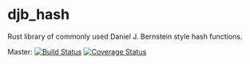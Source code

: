 # djb_hash
Rust library of commonly used Daniel J. Bernstein style hash functions.

Master: [![Build Status](https://travis-ci.com/Dragonrun1/djb_hash.svg?branch=master)](https://travis-ci.com/Dragonrun1/djb_hash)
[![Coverage Status](https://coveralls.io/repos/github/Dragonrun1/djb_hash/badge.svg?branch=master)](https://coveralls.io/github/Dragonrun1/djb_hash?branch=master)
